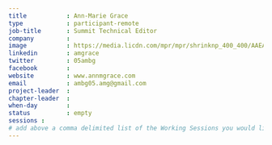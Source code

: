 ```yaml
---
title           : Ann-Marie Grace
type            : participant-remote
job-title       : Summit Technical Editor
company         : 
image           : https://media.licdn.com/mpr/mpr/shrinknp_400_400/AAEAAQAAAAAAAAROAAAAJDE0YTlhMTU1LTM3ZDYtNDIyNi1hYjg3LWFmN2E2ZjkwMDZlMw.jpg
linkedin        : amgrace
twitter         : 05ambg
facebook        : 
website         : www.annmgrace.com
email           : ambg05.amg@gmail.com
project-leader  :
chapter-leader  :
when-day        :
status          : empty
sessions : 
# add above a comma delimited list of the Working Sessions you would like to attend (use the session's title)
---
```


<!-- put more details about participant here -->

